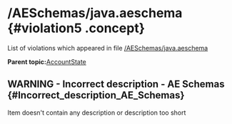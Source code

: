 # /AESchemas/java.aeschema {#violation5 .concept}

List of violations which appeared in file [/AESchemas/java.aeschema](../../../projects/AccountState/AESchemas/java.aeschema.md)

**Parent topic:**[AccountState](../../../../../../modules/demo_Enterprise/dita/qa/projects/AccountState.md)

## WARNING - Incorrect description - AE Schemas {#Incorrect_description_AE_Schemas}

Item doesn't contain any description or description too short


